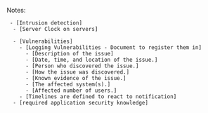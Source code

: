 Notes: 

     - [Intrusion detection]
      - [Server Clock on servers]
      
      - [Vulnerabilities]
        - [Logging Vulnerabilities - Document to register them in]
          - [Description of the issue]
          - [Date, time, and location of the issue.]
          - [Person who discovered the issue.]
          - [How the issue was discovered.]
          - [Known evidence of the issue.]
          - [The affected system(s).]
          - [Affected number of users.]
        - [Timelines are defined to react to notification]
      - [required application security knowledge]
      
